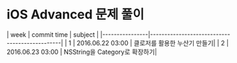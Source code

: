 # iOS Advanced 문제 풀이

| week | commit time | subject |
|----------------|-----------------------------------------------|
| 1 | 2016.06.22 03:00 | 클로저를 활용한 누산기 만들기|
| 2 | 2016.06.23 03:00 | NSString을 Category로 확장하기|

